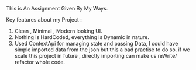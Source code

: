 This is An Assignment Given By My Ways.<br/>

Key features about my Project : <br/>
1) Clean , Minimal , Modern looking UI.<br/>
2) Nothing is HardCoded, everything is Dynamic in nature.<br/>
3) Used ContextApi for managing state and passing Data, I could have simple imported data from the json but this a bad practise to do so. if we scale this project in future , directly importing can make us reWrite/ refactor whole code.<br/>
